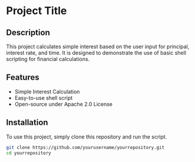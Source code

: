 # Project Title

## Description
This project calculates simple interest based on the user input for principal, interest rate, and time. It is designed to demonstrate the use of basic shell scripting for financial calculations.

## Features
- Simple Interest Calculation
- Easy-to-use shell script
- Open-source under Apache 2.0 License

## Installation
To use this project, simply clone this repository and run the script.

```bash
git clone https://github.com/yourusername/yourrepository.git
cd yourrepository

